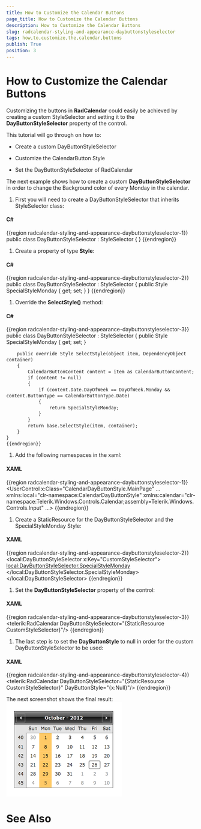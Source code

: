 ```yaml
---
title: How to Customize the Calendar Buttons
page_title: How to Customize the Calendar Buttons
description: How to Customize the Calendar Buttons
slug: radcalendar-styling-and-appearance-daybuttonstyleselector
tags: how,to,customize,the,calendar,buttons
publish: True
position: 3
---
```


# How to Customize the Calendar Buttons



Customizing the buttons in __RadCalendar__ could easily be achieved by creating a custom StyleSelector and setting it to the __DayButtonStyleSelector__ property of the control.

This tutorial will go through on how to:

* Create a custom DayButtonStyleSelector

* Customize the CalendarButton Style

* Set the DayButtonStyleSelector of RadCalendar

The next example shows how to create a custom __DayButtonStyleSelector__ in order to change the Background color of every Monday in the calendar.

1. First you will need to create a DayButtonStyleSelector that inherits StyleSelector class:

#### __C#__

{{region radcalendar-styling-and-appearance-daybuttonstyleselector-1}}
	public class DayButtonStyleSelector : StyleSelector
	{ 
	}
	{{endregion}}



1. Create a property of type __Style__:

#### __C#__

{{region radcalendar-styling-and-appearance-daybuttonstyleselector-2}}
	public class DayButtonStyleSelector : StyleSelector
	{
	    public Style SpecialStyleMonday { get; set; }
	}
	{{endregion}}



1. Override the __SelectStyle()__ method:

#### __C#__

{{region radcalendar-styling-and-appearance-daybuttonstyleselector-3}}
	public class DayButtonStyleSelector : StyleSelector
	{
	    public Style SpecialStyleMonday { get; set; }
	
	    public override Style SelectStyle(object item, DependencyObject container)
	    {
	        CalendarButtonContent content = item as CalendarButtonContent;
	        if (content != null)
	        {
	            if (content.Date.DayOfWeek == DayOfWeek.Monday && content.ButtonType == CalendarButtonType.Date)
	            {
	                return SpecialStyleMonday;
	            }
	        }
	        return base.SelectStyle(item, container);
	    }
	}
	{{endregion}}



1. Add the following namespaces in the xaml:

#### __XAML__

{{region radcalendar-styling-and-appearance-daybuttonstyleselector-1}}
	<UserControl x:Class="CalendarDayButtonStyle.MainPage"
		     	...
	             xmlns:local="clr-namespace:CalendarDayButtonStyle"
	    	     xmlns:calendar="clr-namespace:Telerik.Windows.Controls.Calendar;assembly=Telerik.Windows.Controls.Input"
	             ...>
	</UserControl>
	{{endregion}}



1. Create a StaticResource for the DayButtonStyleSelector and the SpecialStyleMonday Style:

#### __XAML__

{{region radcalendar-styling-and-appearance-daybuttonstyleselector-2}}
	<local:DayButtonStyleSelector x:Key="CustomStyleSelector">
	    <local:DayButtonStyleSelector.SpecialStyleMonday>
	        <Style TargetType="calendar:CalendarButton">
	            <Setter Property="Background">
	                <Setter.Value>
	                    <SolidColorBrush Color="Orange" Opacity="0.6"/>
	                </Setter.Value>
	            </Setter>
	        </Style>
	    </local:DayButtonStyleSelector.SpecialStyleMonday>
	</local:DayButtonStyleSelector>
	{{endregion}}



1. Set the __DayButtonStyleSelector__ property of the control:

#### __XAML__

{{region radcalendar-styling-and-appearance-daybuttonstyleselector-3}}
	<telerik:RadCalendar DayButtonStyleSelector="{StaticResource CustomStyleSelector}"/>
	{{endregion}}



1. The last step is to set the __DayButtonStyle__ to null in order for the custom DayButtonStyleSelector to be used:

#### __XAML__

{{region radcalendar-styling-and-appearance-daybuttonstyleselector-4}}
	<telerik:RadCalendar DayButtonStyleSelector="{StaticResource CustomStyleSelector}"
	                     DayButtonStyle="{x:Null}"/>
	{{endregion}}



The next screenshot shows the final result:![radcalendar-styling-and-appearance-daybuttonstyleselector-1](images/radcalendar-styling-and-appearance-daybuttonstyleselector-1.png)

# See Also
